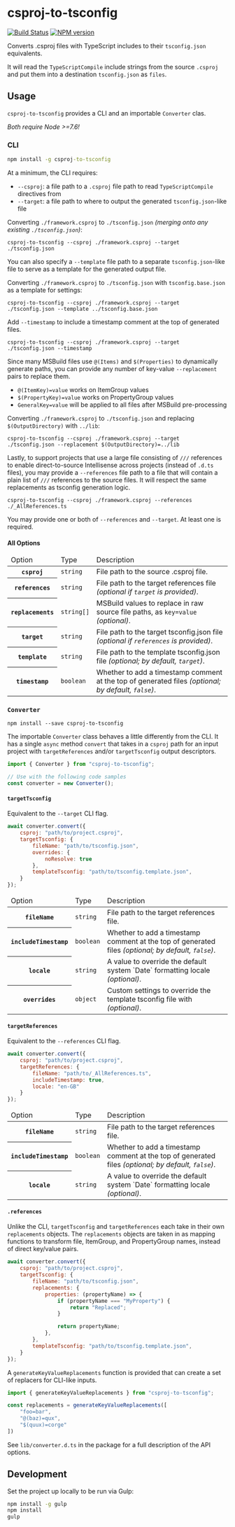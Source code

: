 # csproj-to-tsconfig
[![Build Status](https://travis-ci.org/JoshuaKGoldberg/csproj-to-tsconfig.svg?branch=master)](https://travis-ci.org/JoshuaKGoldberg/csproj-to-tsconfig)
[![NPM version](https://badge.fury.io/js/csproj-to-tsconfig.svg)](http://badge.fury.io/js/csproj-to-tsconfig)


Converts .csproj files with TypeScript includes to their `tsconfig.json` equivalents.

It will read the `TypeScriptCompile` include strings from the source `.csproj` and put them into a destination `tsconfig.json` as `files`.

## Usage

`csproj-to-tsconfig` provides a CLI and an importable `Converter` clas.

*Both require Node >=7.6!*

### CLI

```cmd
npm install -g csproj-to-tsconfig
```

At a minimum, the CLI requires:
* `--csproj`: a file path to a `.csproj` file path to read `TypeScriptCompile` directives from
* `--target`: a file path to where to output the generated `tsconfig.json`-like file

Converting `./framework.csproj` to `./tsconfig.json` *(merging onto any existing `./tsconfig.json`)*:

```
csproj-to-tsconfig --csproj ./framework.csproj --target ./tsconfig.json
```

You can also specify a `--template` file path to a separate `tsconfig.json`-like file to serve as a template for the generated output file.

Converting `./framework.csproj` to `./tsconfig.json` with `tsconfig.base.json` as a template for settings:

```
csproj-to-tsconfig --csproj ./framework.csproj --target ./tsconfig.json --template ../tsconfig.base.json
```

Add `--timestamp` to include a timestamp comment at the top of generated files.

```
csproj-to-tsconfig --csproj ./framework.csproj --target ./tsconfig.json --timestamp
```

Since many MSBuild files use `@(Items)` and `$(Properties)` to dynamically generate paths, you can provide any number of key-value `--replacement` pairs to replace them.
* `@(ItemKey)=value` works on ItemGroup values
* `$(PropertyKey)=value` works on PropertyGroup values
* `GeneralKey=value` will be applied to all files after MSBuild pre-processing

Converting `./framework.csproj` to `./tsconfig.json` and replacing `$(OutputDirectory)` with `../lib`:

```
csproj-to-tsconfig --csproj ./framework.csproj --target ./tsconfig.json --replacement $(OutputDirectory)=../lib
```

Lastly, to support projects that use a large file consisting of `///` references to enable direct-to-source Intellisense across projects (instead of `.d.ts` files), you may provide a `--references` file path to a file that will contain a plain list of `///` references to the source files.
It will respect the same replacements as tsconfig generation logic.

```
csproj-to-tsconfig --csproj ./framework.csproj --references ./_AllReferences.ts
```

You may provide one or both of `--references` and `--target`.
At least one is required.

#### All Options

<table>
    <thead>
        <tr>
            <td>Option</td>
            <td>Type</td>
            <td>Description</td>
        </tr>
    </thead>
    <tbody>
        <tr>
            <th><code>csproj</code></th>
            <td><code>string</code></td>
            <td>File path to the source .csproj file.</td>
        </tr>
        <tr>
            <th><code>references</code></th>
            <td><code>string</code></td>
            <td>File path to the target references file <em>(optional if <code>target</code> is provided)</em>.</td>
        </tr>
        <tr>
            <th><code>replacements</code></th>
            <td><code>string[]</code></td>
            <td>MSBuild values to replace in raw source file paths, as <code>key=value</code> <em>(optional)</em>.</td>
        </tr>
        <tr>
            <th><code>target</code></th>
            <td><code>string</code></td>
            <td>File path to the target tsconfig.json file <em>(optional if <code>references</code> is provided)</em>.</td>
        </tr>
        <tr>
            <th><code>template</code></th>
            <td><code>string</code></td>
            <td>File path to the template tsconfig.json file <em>(optional; by default, <code>target</code>)</em>.</td>
        </tr>
        <tr>
            <th><code>timestamp</code></th>
            <td><code>boolean</code></td>
            <td>Whether to add a timestamp comment at the top of generated files <em>(optional; by default, <code>false</code>)</em>.</td>
        </tr>
    </tbody>
</table>

### `Converter`

`npm install --save csproj-to-tsconfig`

The importable `Converter` class behaves a little differently from the CLI.
It has a single `async` method `convert` that takes in a `csproj` path for an input project with `targetReferences` and/or `targetTsconfig` output descriptors.

```javascript
import { Converter } from "csproj-to-tsconfig";

// Use with the following code samples
const converter = new Converter();
```

#### `targetTsconfig`

Equivalent to the `--target` CLI flag.

```javascript
await converter.convert({
    csproj: "path/to/project.csproj",
    targetTsconfig: {
        fileName: "path/to/tsconfig.json",
        overrides: {
            noResolve: true
        },
        templateTsconfig: "path/to/tsconfig.template.json",
    }
});
```

<table>
    <thead>
        <tr>
            <td>Option</td>
            <td>Type</td>
            <td>Description</td>
        </tr>
    </thead>
    <tbody>
        <tr>
            <th><code>fileName</code></th>
            <td><code>string</code></td>
            <td>File path to the target references file.</td>
        </tr>
        <tr>
            <th><code>includeTimestamp</code></th>
            <td><code>boolean</code></td>
            <td>Whether to add a timestamp comment at the top of generated files <em>(optional; by default, <code>false</code>)</em>.</td>
        </tr>
        <tr>
            <th><code>locale</code></th>
            <td><code>string</code></td>
            <td>A value to override the default system `Date` formatting locale <em>(optional)</em>.</td>
        </tr>
        <tr>
            <th><code>overrides</code></th>
            <td><code>object</code></td>
            <td>Custom settings to override the template tsconfig file with <em>(optional)</em>.</td>
        </tr>
    </tbody>
</table>

#### `targetReferences`

Equivalent to the `--references` CLI flag.

```javascript
await converter.convert({
    csproj: "path/to/project.csproj",
    targetReferences: {
        fileName: "path/to/_AllReferences.ts",
        includeTimestamp: true,
        locale: "en-GB"
    }
});
```

<table>
    <thead>
        <tr>
            <td>Option</td>
            <td>Type</td>
            <td>Description</td>
        </tr>
    </thead>
    <tbody>
        <tr>
            <th><code>fileName</code></th>
            <td><code>string</code></td>
            <td>File path to the target references file.</td>
        </tr>
        <tr>
            <th><code>includeTimestamp</code></th>
            <td><code>boolean</code></td>
            <td>Whether to add a timestamp comment at the top of generated files <em>(optional; by default, <code>false</code>)</em>.</td>
        </tr>
        <tr>
            <th><code>locale</code></th>
            <td><code>string</code></td>
            <td>A value to override the default system `Date` formatting locale <em>(optional)</em>.</td>
        </tr>
    </tbody>
</table>

#### `.references`

Unlike the CLI, `targetTsconfig` and `targetReferences` each take in their own `replacements` objects.
The `replacements` objects are taken in as mapping functions to transform file, ItemGroup, and PropertyGroup names, instead of direct key/value pairs.

```javascript
await converter.convert({
    csproj: "path/to/project.csproj",
    targetTsconfig: {
        fileName: "path/to/tsconfig.json",
        replacements: {
            properties: (propertyName) => {
                if (propertyName === "MyProperty") {
                    return "Replaced";
                }

                return propertyName;
            },
        },
        templateTsconfig: "path/to/tsconfig.template.json",
    }
});
```

A `generateKeyValueReplacements` function is provided that can create a set of replacers for CLI-like inputs.

```javascript
import { generateKeyValueReplacements } from "csproj-to-tsconfig";

const replacements = generateKeyValueReplacements([
    "foo=bar",
    "@(baz)=qux",
    "$(quux)=corge"
])
```

See `lib/converter.d.ts` in the package for a full description of the API options.


## Development

Set the project up locally to be run via Gulp:

```cmd
npm install -g gulp
npm install
gulp
```
